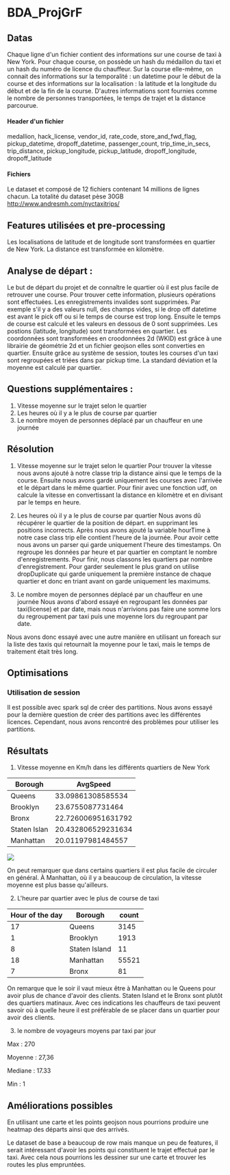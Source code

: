 # BDA_ProjGrF

## Datas
Chaque ligne d'un fichier contient des informations sur une course de taxi à New York. 
Pour chaque course, on possède un hash du médaillon du taxi et un hash du numéro de licence 
du chauffeur. Sur la course elle-même, on connait des informations sur la temporalité :
un datetime pour le début de la course et des informations sur la localisation : la latitude
et la longitude du début et de la fin de la course. D'autres informations sont fournies comme
le nombre de personnes transportées, le temps de trajet et la distance parcourue.


#### Header d'un fichier
medallion, hack_license, vendor_id, rate_code, store_and_fwd_flag, pickup_datetime, dropoff_datetime, passenger_count, trip_time_in_secs, trip_distance, pickup_longitude, pickup_latitude, dropoff_longitude, dropoff_latitude


#### Fichiers
Le dataset et composé de 12 fichiers contenant 14 millions de lignes chacun. La totalité du dataset pèse 30GB
http://www.andresmh.com/nyctaxitrips/

## Features utilisées et pre-processing
Les localisations de latitude et de longitude sont transformées en quartier de New York. La distance est transformée en kilomètre.


## Analyse de départ :
Le but de départ du projet et de connaître le quartier où il est plus facile de retrouver une course. Pour trouver cette information, plusieurs opérations sont effectuées. Les enregistrements invalides sont supprimées. Par exemple s'il y a des valeurs null, des champs vides, si le drop off datetime est avant le pick off ou si le temps de course est trop long. Ensuite le temps de course est calculé et les valeurs en dessous de 0 sont supprimées. Les postions (latitude, longitude) sont transformées en quartier. Les coordonnées sont transformées en croodonnées 2d (WKID) est grâce à une librairie de géométrie 2d et un fichier geojson elles sont converties en quartier. Ensuite grâce au système de session, toutes les courses d'un taxi sont regroupées et triées dans par pickup time. La standard déviation et la moyenne est calculé par quartier.


## Questions supplémentaires :

1. Vitesse moyenne sur le trajet selon le quartier
2. Les heures où il y a le plus de course par quartier
3. Le nombre moyen de personnes déplacé par un chauffeur en une journée

## Résolution
1. Vitesse moyenne sur le trajet selon le quartier
Pour trouver la vitesse nous avons ajouté à notre classe trip la distance ainsi que le temps de la course. Ensuite nous avons gardé uniquement les courses avec l'arrivée et le départ dans le même quartier. Pour finir avec une fonction udf, on calcule la vitesse en convertissant la distance en kilomètre et en divisant par le temps en heure.

2. Les heures où il y a le plus de course par quartier
Nous avons dû récupérer le quartier de la position de départ. en supprimant les positions incorrects. Après nous avons ajouté la variable hourTime à notre case class trip elle contient l'heure de la journée. Pour avoir cette nous avons un parser qui garde uniquement l'heure des timestamps. On regroupe les données par heure et par quartier en comptant le nombre d'enregistrements. Pour finir, nous classons les quartiers par nombre d'enregistrement. Pour garder seulement le plus grand on utilise dropDuplicate qui garde uniquement la première instance de chaque quartier et donc en triant avant on garde uniquement les maximums.

3. Le nombre moyen de personnes déplacé par un chauffeur en une journée
Nous avons d'abord essayé en regroupant les données par taxi(license) et par date, mais nous n'arrivions pas faire une somme lors du regroupement par taxi puis une moyenne lors du regroupant par date.

Nous avons donc essayé avec une autre manière en utilisant un foreach sur la liste des taxis qui retournait la moyenne pour le taxi, mais le temps de traitement était très long.

## Optimisations
### Utilisation de session
Il est possible avec spark sql de créer des partitions. Nous avons essayé pour la dernière question de créer des partitions avec les différentes licences. Cependant, nous avons rencontré des problèmes pour utiliser les partitions.

## Résultats
1. Vitesse moyenne en Km/h dans les différents quartiers de New York 

| Borough | AvgSpeed |
| -------- | -------- | 
| Queens    | 33.09861308585534     | 
| Brooklyn    | 23.6755087731464     | 
| Bronx    | 22.726006951631792    | 
| Staten Islan    |20.432806529231634     | 
| Manhattan    | 20.01197981484557     | 

![](https://i.imgur.com/7OQQav5.png)

On peut remarquer que dans certains quartiers il est plus facile de circuler en général. À Manhattan, où il y a beaucoup de circulation, la vitesse moyenne est plus basse qu'ailleurs.


2. L'heure par quartier avec le plus de course de taxi

|Hour of the day|      Borough|count|
|--------|-------------|-----|
|      17|       Queens| 3145|
|       1|     Brooklyn| 1913|
|       8|Staten Island|   11|
|      18|    Manhattan|55521|
|       7|        Bronx|   81|

On remarque que le soir il vaut mieux être à Manhattan ou le Queens pour avoir plus de chance d'avoir des clients. Staten Island et le Bronx sont plutôt des quartiers matinaux. Avec ces indications les chauffeurs de taxi peuvent savoir où à quelle heure il est préférable de se placer dans un quartier pour avoir des clients.

3. le nombre de voyageurs moyens par taxi par jour

Max : 270

Moyenne : 27,36

Mediane : 17.33

Min : 1

## Améliorations possibles
En utilisant une carte et les points geojson nous pourrions produire une heatmap des départs ainsi que des arrivés.

Le dataset de base a beaucoup de row mais manque un peu de features, il serait intéressant d'avoir les points qui constituent le trajet effectué par le taxi. Avec cela nous pourrions les dessiner sur une carte et trouver les routes les plus empruntées.






